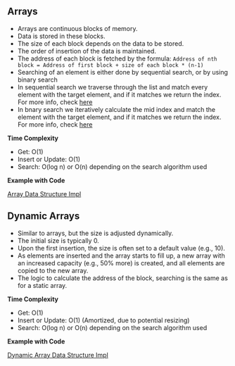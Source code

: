 ## Arrays

- Arrays are continuous blocks of memory.
- Data is stored in these blocks.
- The size of each block depends on the data to be stored.
- The order of insertion of the data is maintained.
- The address of each block is fetched by the formula:
  `Address of nth block = Address of first block + size of each block * (n-1)`
- Searching of an element is either done by sequential search, or by using binary search
- In sequential search we traverse through the list and match every element with the target element, and if it matches we return the index. For more info, check [here]()
- In bnary search we iteratively calculate the mid index and match the element with the target element, and if it matches we return the index. For more info, check [here]()

**Time Complexity**

- Get: O(1)
- Insert or Update: O(1)
- Search: O(log n) or O(n) depending on the search algorithm used

**Example with Code**

[Array Data Structure Impl](src/datastructures/ArrayDS.java)

## Dynamic Arrays

- Similar to arrays, but the size is adjusted dynamically.
- The initial size is typically 0.
- Upon the first insertion, the size is often set to a default value (e.g., 10).
- As elements are inserted and the array starts to fill up, a new array with an increased capacity (e.g., 50% more) is created, and all elements are copied to the new array.
- The logic to calculate the address of the block, searching is the same as for a static array.

**Time Complexity**

- Get: O(1)
- Insert or Update: O(1) (Amortized, due to potential resizing)
- Search: O(log n) or O(n) depending on the search algorithm used

**Example with Code**

[Dynamic Array Data Structure Impl](src/datastructures/DynamicArrayDS.java)